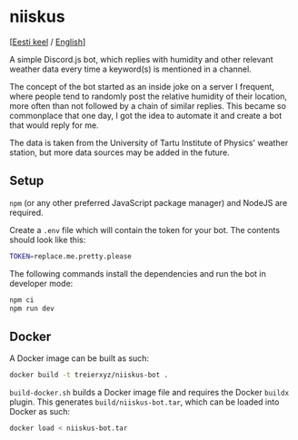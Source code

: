 # niiskus
[[Eesti keel](./README.ee.md) / [English](./README.md)]

A simple Discord.js bot, which replies with humidity and other relevant weather data every time a keyword(s) is mentioned in a channel.

The concept of the bot started as an inside joke on a server I frequent, where people tend to randomly post the relative humidity of their location, more often than not followed by a chain of similar replies. This became so commonplace that one day, I got the idea to automate it and create a bot that would reply for me.

The data is taken from the University of Tartu Institute of Physics' weather station, but more data sources may be added in the future.

## Setup

`npm` (or any other preferred JavaScript package manager) and NodeJS are required.

Create a `.env` file which will contain the token for your bot. The contents should look like this:
```bash
TOKEN=replace.me.pretty.please
```

The following commands install the dependencies and run the bot in developer mode:
```bash
npm ci
npm run dev
```
## Docker
A Docker image can be built as such:
```bash
docker build -t treierxyz/niiskus-bot .
```

`build-docker.sh` builds a Docker image file and requires the Docker `buildx` plugin. This generates `build/niiskus-bot.tar`, which can be loaded into Docker as such:
```bash
docker load < niiskus-bot.tar
```